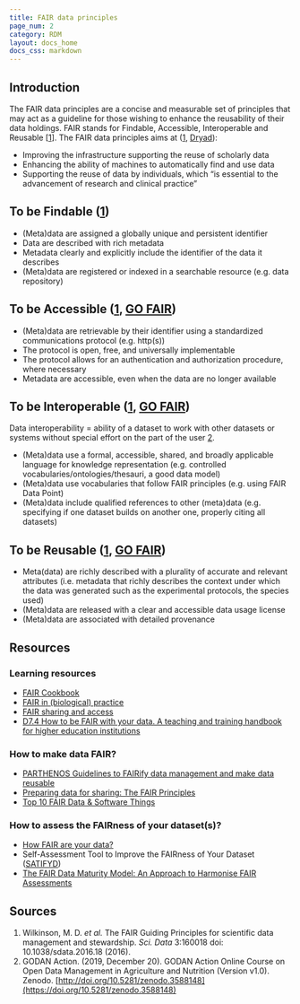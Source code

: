 ```yaml
---
title: FAIR data principles
page_num: 2
category: RDM
layout: docs_home
docs_css: markdown
---
```

## Introduction
The FAIR data principles are a concise and measurable set of principles that may act as a guideline for those wishing to enhance the reusability of their data holdings. FAIR stands for Findable, Accessible, Interoperable and Reusable [[1](https://doi.org/10.1038/sdata.2016.18)]. The FAIR data principles aims at ([1](https://doi.org/10.1038/sdata.2016.18), [Dryad](https://blog.datadryad.org/2021/08/04/covid-tracking-project-data-now-available-in-dryad/)):
* Improving the infrastructure supporting the reuse of scholarly data
* Enhancing the ability of machines to automatically find and use data
* Supporting the reuse of data by individuals, which “is essential to the advancement of research and clinical practice”

## To be Findable ([1](https://doi.org/10.1038/sdata.2016.18))
* (Meta)data are assigned a globally unique and persistent identifier
* Data are described with rich metadata
* Metadata clearly and explicitly include the identifier of the data it describes
* (Meta)data are registered or indexed in a searchable resource (e.g. data repository)

## To be Accessible ([1](https://doi.org/10.1038/sdata.2016.18), [GO FAIR](https://www.go-fair.org/fair-principles/))
* (Meta)data are retrievable by their identifier using a standardized communications protocol (e.g. http(s))
* The protocol is open, free, and universally implementable
* The protocol allows for an authentication and authorization procedure, where necessary
* Metadata are accessible, even when the data are no longer available

## To be Interoperable ([1](https://doi.org/10.1038/sdata.2016.18), [GO FAIR](https://www.go-fair.org/fair-principles/))
Data interoperability = ability of a dataset to work with other datasets or systems without special effort on the part of the user [2](https://doi.org/10.5281/zenodo.3588148).
* (Meta)data use a formal, accessible, shared, and broadly applicable language for knowledge representation (e.g. controlled vocabularies/ontologies/thesauri, a good data model) 
* (Meta)data use vocabularies that follow FAIR principles (e.g. using FAIR Data Point)
* (Meta)data include qualified references to other (meta)data (e.g. specifying if one dataset builds on another one, properly citing all datasets) 

## To be Reusable ([1](https://doi.org/10.1038/sdata.2016.18), [GO FAIR](https://www.go-fair.org/fair-principles/))
* Meta(data) are richly described with a plurality of accurate and relevant attributes (i.e. metadata that richly describes the context under which the data was generated such as the experimental protocols, the species used)
* (Meta)data are released with a clear and accessible data usage license
* (Meta)data are associated with detailed provenance

## Resources

### Learning resources
* [FAIR Cookbook](https://faircookbook.elixir-europe.org/content/home.html)
* [FAIR in (biological) practice](https://carpentries-incubator.github.io/fair-bio-practice/index.html)
* [FAIR sharing and access](https://mantra.ed.ac.uk/fairsharingandaccess/)
* [D7.4 How to be FAIR with your data. A teaching and training handbook for higher education institutions](https://doi.org/10.5281/zenodo.6425568)

### How to make data FAIR?
* [PARTHENOS Guidelines to FAIRify data management and make data reusable](https://doi.org/10.5281/zenodo.2668479)
* [Preparing data for sharing: The FAIR Principles](https://www.slideshare.net/lshtm/preparing-data-for-sharing-the-fair-principles)
* [Top 10 FAIR Data & Software Things](https://doi.org/10.5281/zenodo.3409968)

### How to assess the FAIRness of your dataset(s)?
* [How FAIR are your data?](https://doi.org/10.5281/zenodo.1065991)
* Self-Assessment Tool to Improve the FAIRness of Your Dataset ([SATIFYD](https://satifyd.dans.knaw.nl/))
* [The FAIR Data Maturity Model: An Approach to Harmonise FAIR Assessments](http://doi.org/10.5334/dsj-2020-041)

## Sources
1. Wilkinson, M. D. *et al.* The FAIR Guiding Principles for scientific data management and stewardship. *Sci. Data* 3:160018 doi: 10.1038/sdata.2016.18 (2016).
2. GODAN Action. (2019, December 20). GODAN Action Online Course on Open Data Management in Agriculture and Nutrition (Version v1.0). Zenodo. [http://doi.org/10.5281/zenodo.3588148](https://doi.org/10.5281/zenodo.3588148)
